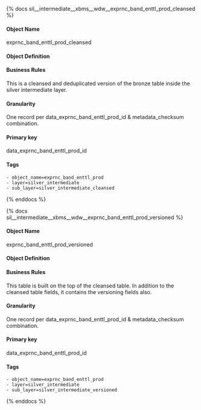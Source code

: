 {% docs sil__intermediate__xbms__wdw__exprnc_band_enttl_prod_cleansed %}

#### Object Name
exprnc_band_enttl_prod_cleansed

#### Object Definition


#### Business Rules
This is a cleansed and deduplicated version of the bronze table inside the silver intermediate layer.

#### Granularity
One record per data_exprnc_band_enttl_prod_id & metadata_checksum combination.

#### Primary key
data_exprnc_band_enttl_prod_id

#### Tags
    - object_name=exprnc_band_enttl_prod
    - layer=silver_intermediate
    - sub_layer=silver_intermediate_cleansed

{% enddocs %}

{% docs sil__intermediate__xbms__wdw__exprnc_band_enttl_prod_versioned %}

#### Object Name
exprnc_band_enttl_prod_versioned

#### Object Definition


#### Business Rules
This table is built on the top of the cleansed table. In addition to the cleansed table fields, it contains the versioning fields also.

#### Granularity
One record per data_exprnc_band_enttl_prod_id & metadata_checksum combination.

#### Primary key
data_exprnc_band_enttl_prod_id

#### Tags
    - object_name=exprnc_band_enttl_prod
    - layer=silver_intermediate
    - sub_layer=silver_intermediate_versioned

{% enddocs %}